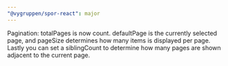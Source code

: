 ```yaml
---
"@vygruppen/spor-react": major
---
```


Pagination: totalPages is now count. defaultPage is the currently selected page, and pageSize determines how many items is displayed per page. Lastly you can set a siblingCount to determine how many pages are shown adjacent to the current page. 
